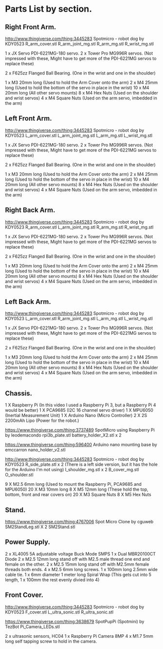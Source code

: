 # Parts List by section.
## Right Front Arm. ##

http://www.thingiverse.com/thing:3445283
Spotmicro - robot dog by KDY0523
R_arm_cover.stl
R_arm_joint_mg.stl
R_arm_mg.stl
R_wrist_mg.stl

1  x JX Servo PDI-6221MG-180 servo.
2  x Tower Pro MG996R servos. (Not impressed with these, Might have to get more of the PDI-6221MG servos to replace these)

2  x F625zz Flanged Ball Bearing. (One in the wrist and one in the shoulder)

1  x M3 20mm long	(Used to hold the Arm Cover onto the arm)
2  x M4 25mm long	(Used to hold the bottom of the servo in place in the wrist)
10 x M4 20mm long	(All other servo mounts)
8  x M4 Hex Nuts	(Used on the shoulder and wrist servos)
4  x M4 Square Nuts	(Used on the arm servo, imbedded in the arm)

## Left Front Arm. ##

http://www.thingiverse.com/thing:3445283
Spotmicro - robot dog by KDY0523
L_arm_cover.stl
L_arm_joint_mg.stl
L_arm_mg.stl
L_wrist_mg.stl

1 x JX Servo PDI-6221MG-180 servo.
2 x Tower Pro MG996R servos. (Not impressed with these, Might have to get more of the PDI-6221MG servos to replace these)

2  x F625zz Flanged Ball Bearing. (One in the wrist and one in the shoulder)

1  x M3 20mm long	(Used to hold the Arm Cover onto the arm)
2  x M4 25mm long	(Used to hold the bottom of the servo in place in the wrist)
10 x M4 20mm long	(All other servo mounts)
8  x M4 Hex Nuts	(Used on the shoulder and wrist servos)
4  x M4 Square Nuts	(Used on the arm servo, imbedded in the arm)

## Right Back Arm. ##

http://www.thingiverse.com/thing:3445283
Spotmicro - robot dog by KDY0523
R_arm_cover.stl
L_arm_joint_mg.stl
R_arm_mg.stl
R_wrist_mg.stl

1 x JX Servo PDI-6221MG-180 servo.
2 x Tower Pro MG996R servos. (Not impressed with these, Might have to get more of the PDI-6221MG servos to replace these)

2  x F625zz Flanged Ball Bearing. (One in the wrist and one in the shoulder)

1  x M3 20mm long	(Used to hold the Arm Cover onto the arm)
2  x M4 25mm long	(Used to hold the bottom of the servo in place in the wrist)
10 x M4 20mm long	(All other servo mounts)
8  x M4 Hex Nuts	(Used on the shoulder and wrist servos)
4  x M4 Square Nuts	(Used on the arm servo, imbedded in the arm)

## Left Back Arm. ##

http://www.thingiverse.com/thing:3445283
Spotmicro - robot dog by KDY0523
L_arm_cover.stl
R_arm_joint_mg.stl
L_arm_mg.stl
L_wrist_mg.stl

1 x JX Servo PDI-6221MG-180 servo.
2 x Tower Pro MG996R servos. (Not impressed with these, Might have to get more of the PDI-6221MG servos to replace these)

2  x F625zz Flanged Ball Bearing. (One in the wrist and one in the shoulder)

1  x M3 20mm long	(Used to hold the Arm Cover onto the arm)
2  x M4 25mm long	(Used to hold the bottom of the servo in place in the wrist)
10 x M4 20mm long	(All other servo mounts)
8  x M4 Hex Nuts	(Used on the shoulder and wrist servos)
4  x M4 Square Nuts	(Used on the arm servo, imbedded in the arm)

## Chassis. ##

1 X Raspberry Pi	(In this video I used a Raspberry Pi 3, but a Raspberry Pi 4 would be better)
1 X PCA9685		(I2C 16 channel servo driver)
1 X MPU6050		(Inertial Measurement Unit)
1 X Arduino Nano	(Micro Controller)
2 X 2S 2200mAh Lipo	(Power for the robot.)

https://www.thingiverse.com/thing:3737489
SpotMicro using Raspberry Pi by leodemacondo
rpi3b_plate.stl
battery_holder_X2.stl x 2

https://www.thingiverse.com/thing:596400
Arduino nano mounting base by emccarron
nano_holder_v2.stl

http://www.thingiverse.com/thing:3445283
Spotmicro - robot dog by KDY0523
R_side_plate.stl x 2 (There is a left side version, but it has the hole for the Arduino I'm not using)
I_shoulder_mg.stl x 2
B_cover_mg.stl
O_shoulder.stl

9  X M2.5 6mm long	(Used to mount the Raspberry Pi, PCA9685 and MPU6050)
20 X M3 10mm long
8  X M5 12mm long	(These hold the top, bottom, front and rear covers on)
20 X M3 Square Nuts
8  X M5 Hex Nuts

## Stand. ##

https://www.thingiverse.com/thing:4767006
Spot Micro Clone by cguweb
SM2StandLeg.stl X 2
SM2Stand.stl

## Power Supply. ##

2 x XL4005 5A adjustable voltage Buck Mode SMPS
1 x Dual MBR20100CT Diode
2 x M2.5 12mm long stand off with M2.5 male thread one end and female on the other.
2 x M2.5 15mm long stand off with M2.5mm female threads both ends.
4 x M2.5 6mm long screws.
1 x 100mm long 2.5mm wide cable tie.
1 x 6mm diameter 1 meter long Spiral Wrap (This gets cut into 5 length, 1 x 100mm the rest evenly divied into 4)

## Front Cover. ##

http://www.thingiverse.com/thing:3445283
Spotmicro - robot dog by KDY0523
F_cover.stl
L_ultra_sonic.stl
R_ultra_sonic.stl

https://www.thingiverse.com/thing:3638679
SpotPupPi (Spotmini) by TezBot
Pi_Camera_LEDs.stl

2 x ultrasonic sensors, HC04
1 x Raspberry Pi Camera 8MP
4 x M1.7 5mm long self tapping screw to hold in the camera.
